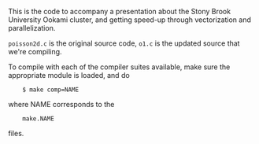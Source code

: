 This is the code to accompany a presentation about the Stony Brook
University Ookami cluster, and getting speed-up through vectorization
and parallelization.

`poisson2d.c` is the original source code, `o1.c` is the updated
source that we're compiling.

To compile with each of the compiler suites available, make sure the
appropriate module is loaded, and do

```
    $ make comp=NAME
```

where NAME corresponds to the


```
    make.NAME
```

files.
